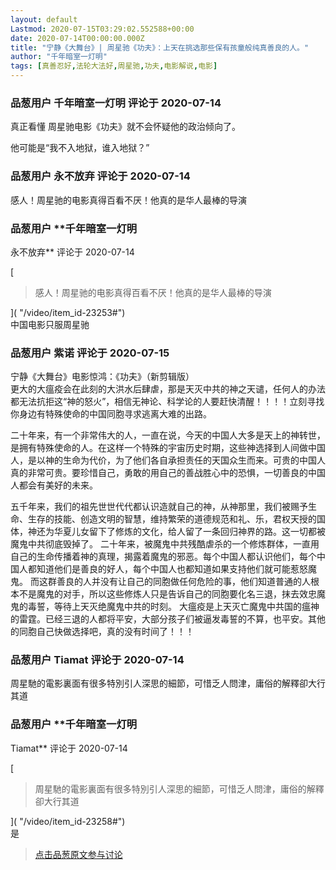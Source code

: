 ```yaml
---
layout: default
Lastmod: 2020-07-15T03:29:02.552588+00:00
date: 2020-07-14T00:00:00.000Z
title: "宁静《大舞台》| 周星驰《功夫》：上天在挑选那些保有孩童般纯真善良的人。"
author: "千年暗室一灯明"
tags: [真善忍好,法轮大法好,周星驰,功夫,电影解说,电影]
---
```




            
### 品葱用户 **千年暗室一灯明** 评论于 2020-07-14
        
真正看懂 周星驰电影《功夫》就不会怀疑他的政治倾向了。  
  
他可能是“我不入地狱，谁入地狱？”
        


            
### 品葱用户 **永不放弃** 评论于 2020-07-14
        
感人！周星驰的电影真得百看不厌！他真的是华人最棒的导演
        


            
### 品葱用户 **千年暗室一灯明 
永不放弃** 评论于 2020-07-14
        
[

> 感人！周星驰的电影真得百看不厌！他真的是华人最棒的导演

]( "/video/item_id-23253#")  
中国电影只服周星驰
        


            
### 品葱用户 **紫诺** 评论于 2020-07-15
        
宁静《大舞台》电影惊鸿：《功夫》（新剪辑版）  
更大的大瘟疫会在此刻的大洪水后肆虐，那是天灭中共的神之天谴，任何人的办法都无法抗拒这“神的怒火”，相信无神论、科学论的人要赶快清醒！！！！立刻寻找你身边有特殊使命的中国同胞寻求逃离大难的出路。  
  
二十年来，有一个非常伟大的人，一直在说，今天的中国人大多是天上的神转世，是拥有特殊使命的人。在这样一个特殊的宇宙历史时期，这些神选择到人间做中国人，是以神的生命为代价，为了他们各自承担责任的天国众生而来。可贵的中国人真的非常可贵。要珍惜自己，勇敢的用自己的善战胜心中的恐惧，一切善良的中国人都会有美好的未来。   
  
五千年来，我们的祖先世世代代都认识造就自己的神，从神那里，我们被赐予生命、生存的技能、创造文明的智慧，维持繁荣的道德规范和礼、乐，君权天授的国体，神还为华夏儿女留下了修炼的文化，给人留了一条回归神界的路。这一切都被魔鬼中共彻底毁掉了。 二十年来，被魔鬼中共残酷虐杀的一个修炼群体，一直用自己的生命传播着神的真理，揭露着魔鬼的邪恶。每个中国人都认识他们，每个中国人都知道他们是善良的好人，每个中国人也都知道如果支持他们就可能惹怒魔鬼。 而这群善良的人并没有让自己的同胞做任何危险的事，他们知道普通的人根本不是魔鬼的对手，所以这些修炼人只是告诉自己的同胞要化名三退，抹去效忠魔鬼的毒誓，等待上天灭绝魔鬼中共的时刻。 大瘟疫是上天灭亡魔鬼中共国的瘟神的雷霆。已经三退的人都将平安，大部分孩子们被逼发毒誓的不算，也平安。其他的同胞自己快做选择吧，真的没有时间了！！！
        


            
### 品葱用户 **Tiamat** 评论于 2020-07-14
        
周星馳的電影裏面有很多特別引人深思的細節，可惜乏人問津，庸俗的解釋卻大行其道
        


            
### 品葱用户 **千年暗室一灯明 
Tiamat** 评论于 2020-07-14
        
[

> 周星馳的電影裏面有很多特別引人深思的細節，可惜乏人問津，庸俗的解釋卻大行其道

]( "/video/item_id-23258#")  
是
        






> [点击品葱原文参与讨论](https://pincong.rocks/video/2566)

